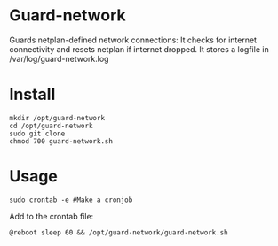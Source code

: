 # Guard-network
Guards netplan-defined network connections: It checks for internet connectivity and resets netplan if internet dropped. It stores a logfile in /var/log/guard-network.log

# Install
```
mkdir /opt/guard-network
cd /opt/guard-network
sudo git clone 
chmod 700 guard-network.sh
```

# Usage
```
sudo crontab -e #Make a cronjob
```
Add to the crontab file:
```
@reboot sleep 60 && /opt/guard-network/guard-network.sh
```

